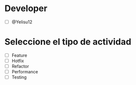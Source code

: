 # Developer
- [ ] @Yelisu12

# Seleccione el tipo de actividad
- [ ] Feature
- [ ] Hotfix
- [ ] Refactor
- [ ] Performance
- [ ] Testing

